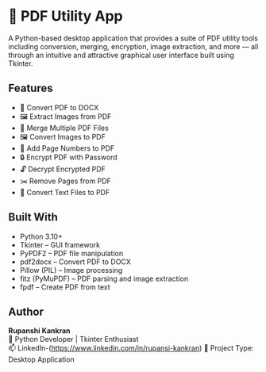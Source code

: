 # 📄 PDF Utility App

A Python-based desktop application that provides a suite of PDF utility tools including conversion, merging, encryption, image extraction, and more — all through an intuitive and attractive graphical user interface built using Tkinter.

## Features

- 🔁 Convert PDF to DOCX
- 🖼️ Extract Images from PDF
- 📎 Merge Multiple PDF Files
- 🖼️ Convert Images to PDF
- 🔢 Add Page Numbers to PDF
- 🔒 Encrypt PDF with Password
- 🔓 Decrypt Encrypted PDF
- ✂️ Remove Pages from PDF
- 📝 Convert Text Files to PDF

## Built With

- Python 3.10+
- Tkinter – GUI framework
- PyPDF2 – PDF file manipulation
- pdf2docx – Convert PDF to DOCX
- Pillow (PIL) – Image processing
- fitz (PyMuPDF) – PDF parsing and image extraction
- fpdf – Create PDF from text

## Author

**Rupanshi Kankran**  
💬 Python Developer | Tkinter Enthusiast  
📫 LinkedIn-(https://www.linkedin.com/in/rupansi-kankran)
📁 Project Type: Desktop Application

